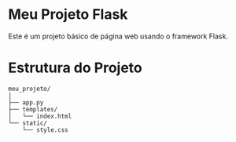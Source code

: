 # Meu Projeto Flask

Este é um projeto básico de página web usando o framework Flask.


# Estrutura do Projeto

```plaintext
meu_projeto/
│
├── app.py
├── templates/
│   └── index.html
└── static/
    └── style.css

